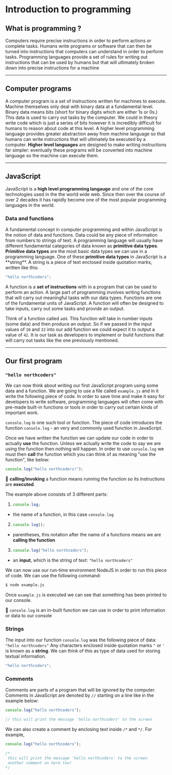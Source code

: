 # Introduction to programming

## What is programming ?

Computers require precise instructions in order to perform actions or complete tasks. Humans write programs or software that can then be turned into instructions that computers can understand in order to perform tasks. Programming languages provide a set of rules for writing out instructions that can be used by humans but that will ultimately broken down into precise instructions for a machine

---

## Computer programs

A computer program is a set of instructions written for machines to execute. Machine themselves only deal with binary data at a fundamental level. Binary data means bits (short for binary digits which are either 1s or 0s.) This data is used to carry out tasks by the computer. We could in theory write code which is just a series of bits however it is incredibly difficult for humans to reason about code at this level. A higher level programming language provides greater abstraction away from machine language so that humans can write instructions that will ultimately be executed by a computer. **Higher level languages** are designed to make writing instructions far simpler: eventually these programs will be converted into machine language so the machine can execute them.

---

## JavaScript

JavaScript is a **high level programming langauge** and one of the core technologies used in the the world wide web. Since then over the course of over 2 decades it has rapidly become one of the most popular programming languages in the world.

### Data and functions

A fundamental concept in computer programming and within JavaScript is the notion of data and functions. Data could be any piece of information from numbers to strings of text. A programming language will usually have different fundamental categories of data known as **primitive data types**. **Primitive data types** are the most basic data types we can use in a programming language. One of these **primitive data types** in JavaScript is a \*\*string\*\*. A string is a piece of text enclosed inside quotation marks, written like this:

```js
"hello northcoders";
```

A function is a **set of instructions** with in a program that can be used to perform an action. A large part of programming involves writing functions that will carry out meaningful tasks with our data types. Functions are one of the fundamental units of JavaScript. A function will often be designed to take inputs, carry out some tasks and provide an output.

Think of a function called `add`. This function will take in number inputs (some data) and then produce an output. So if we passed in the input values of `10` and `32` into our add function we could expect it to output a value of `42`. It is our task as developers to implement or build functions that will carry out tasks like the one previously mentioned.

---

## Our first program

### `"hello northcoders"`

We can now think about writing our first JavaScript program using some data and a function. We are going to use a file called `example.js` and in it write the following piece of code. In order to save time and make it easy for developers to write software, programming languages will often come with pre-made built-in functions or tools in order to carry out certain kinds of important work.

`console.log` is one such tool or function. The piece of code introduces the function `console.log` - an very and commonly used function in JavaScript.

Once we have written the function we can update our code in order to actually **use** the function. Unless we actually write the code to say we are using the function then nothing will happen.
In order to use `console.log` we must then **call** the function which you can think of as meaning "use the function", like below:

```js
console.log("hello northcoders!");
```

🔑 **calling/invoking** a function means running the function so its instructions are **executed**.

The example above consists of 3 different parts:

1. ```js
   console.log;
   ```

- the name of a function, in this case `console.log`

2. ```js
   console.log();
   ```

- parentheses, this notation after the name of a functions means we are **calling the function**

3. ```js
   console.log("hello northcoders");
   ```

- an **input**, which is the string of text: `"hello northcoders"`

We can now use our run-time environment NodeJS in order to run this piece of code. We can use the following command:

```bash
$ node example.js
```

Once `example.js` is executed we can see that something has been printed to our console.

🔑 `console.log` is an in-built function we can use in order to print information or data to our console

### Strings

The input into our function `console.log` was the following piece of data: `"hello northcoders"`
Any characters enclosed inside quotation marks `"` or `'` is known as a **string**.
We can think of this as type of data used for storing textual information.

```js
"hello northcoders";
```

### Comments

Comments are parts of a program that will be ignored by the computer. Comments in JavaScript are denoted by `//` starting on a line like in the example below:

```js
console.log("hello northcoders");

// this will print the message 'hello northcoders' to the screen
```

We can also create a comment by enclosing text inside `/*` and `*/`. For example,

```js
console.log("hello northcoders");

/*
 this will print the message 'hello northcoders' to the screen
 another comment on here too!
*/
```
